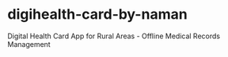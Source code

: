 # digihealth-card-by-naman
Digital Health Card App for Rural Areas - Offline Medical Records Management
